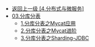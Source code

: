 - [返回上一级 [4.分布式与微服务]](2.JavaNotes/(9).gupao-lesson/4.分布式与微服务/)
- [03.分库分表](2.JavaNotes/(9).gupao-lesson/4.分布式与微服务/03.分库分表/)
  - [1.分库分表之Mycat应用](2.JavaNotes/(9).gupao-lesson/4.分布式与微服务/03.分库分表/1.分库分表之Mycat应用.md)
  - [2.分库分表之Mycat进阶](2.JavaNotes/(9).gupao-lesson/4.分布式与微服务/03.分库分表/2.分库分表之Mycat进阶.md)
  - [3.分库分表之Sharding-JDBC](2.JavaNotes/(9).gupao-lesson/4.分布式与微服务/03.分库分表/3.分库分表之Sharding-JDBC.md)
